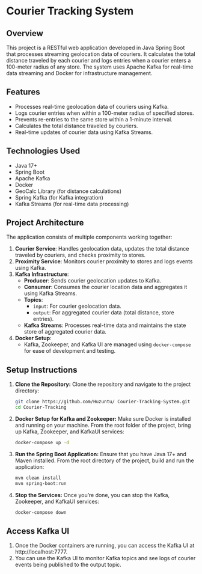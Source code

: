 # Courier Tracking System

## Overview

This project is a RESTful web application developed in Java Spring Boot that processes streaming geolocation data of couriers. It calculates the total distance traveled by each courier and logs entries when a courier enters a 100-meter radius of any store. The system uses Apache Kafka for real-time data streaming and Docker for infrastructure management.

## Features

- Processes real-time geolocation data of couriers using Kafka.
- Logs courier entries when within a 100-meter radius of specified stores.
- Prevents re-entries to the same store within a 1-minute interval.
- Calculates the total distance traveled by couriers.
- Real-time updates of courier data using Kafka Streams.

## Technologies Used

- Java 17+
- Spring Boot
- Apache Kafka
- Docker
- GeoCalc Library (for distance calculations)
- Spring Kafka (for Kafka integration)
- Kafka Streams (for real-time data processing)

## Project Architecture

The application consists of multiple components working together:

1. **Courier Service**: Handles geolocation data, updates the total distance traveled by couriers, and checks proximity to stores.
2. **Proximity Service**: Monitors courier proximity to stores and logs events using Kafka.
3. **Kafka Infrastructure**:
   - **Producer**: Sends courier geolocation updates to Kafka.
   - **Consumer**: Consumes the courier location data and aggregates it using Kafka Streams.
   - **Topics**:
     - `input`: For courier geolocation data.
     - `output`: For aggregated courier data (total distance, store entries).
   - **Kafka Streams**: Processes real-time data and maintains the state store of aggregated courier data.
4. **Docker Setup**:
   - Kafka, Zookeeper, and Kafka UI are managed using `docker-compose` for ease of development and testing.

## Setup Instructions

1. **Clone the Repository:**
   Clone the repository and navigate to the project directory:
   ```bash
   git clone https://github.com/Huzuntu/ Courier-Tracking-System.git
   cd Courier-Tracking
2. **Docker Setup for Kafka and Zookeeper:**
   Make sure Docker is installed and running on your machine. From the root folder of the project, bring up Kafka, Zookeeper, and KafkaUI services:
   ```bash
   docker-compose up -d
   ```
3. **Run the Spring Boot Application:**
   Ensure that you have Java 17+ and Maven installed. From the root directory of the project, build and run the application:
   ```bash
   mvn clean install
   mvn spring-boot:run
4. **Stop the Services:**
   Once you’re done, you can stop the Kafka, Zookeeper, and KafkaUI services:
   ```bash
   docker-compose down
## Access Kafka UI

1.	Once the Docker containers are running, you can access the Kafka UI at http://localhost:7777.
2.	You can use the Kafka UI to monitor Kafka topics and see logs of courier events being published to the output topic.
